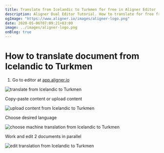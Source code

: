 ```yaml
---
title: Translate from Icelandic to Turkmen for free in Aligner Editor
description: Aligner Dual Editor Tutorial. How to translate for free from Icelandic to Turkmen. Aligner is multilingual document management platform. 
ogImage: "https://www.aligner.io/images/aligner-logo.png"
date: 2020-05-06T07:09:21+03:00
image: ../images/aligner-logo.png
onBlog: true
---
```


# How to translate document from Icelandic to Turkmen

1. Go to editor at [app.aligner.io](https://app.aligner.io "Aligner App web page")

![translate from Icelandic to Turkmen](../aligner-blank-editor.png "translate from Icelandic to Turkmen")

Copy-paste content or upload content

![upload content from Icelandic to Turkmen](../aligner-uploaded-document.png "upload content from Icelandic to Turkmen")

Choose desired language

![choose machine translation from Icelandic to Turkmen](../aligner-language-dropdown.png "choose machine translation from Icelandic to Turkmen")

Work and edit 2 documents in parallel

![edit translation from Icelandic to Turkmen](../aligner-double-sitded-editor.png "edit translation from Icelandic to Turkmen")

